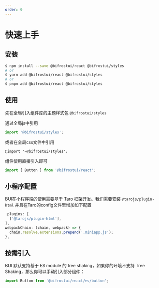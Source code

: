```yaml
---
order: 0
---
```


# 快速上手

## 安装

```bash
$ npm install --save @bifrostui/react @bifrostui/styles
# or
$ yarn add @bifrostui/react @bifrostui/styles
# or
$ pnpm add @bifrostui/react @bifrostui/styles
```

## 使用

先在全局引入组件库的主题样式包 `@bifrostui/styles`

通过全局js中引用

```js
import '@bifrostui/styles';
```

或者在全局css文件中引用

```less
@import '~@bifrostui/styles';
```

组件使用直接引入即可

```js
import { Button } from '@bifrostui/react';
```

## 小程序配置

BUI在小程序端的使用需要基于 [Taro](https://taro-docs.jd.com/docs/) 框架开发。我们需要安装 `@tarojs/plugin-html`
并且在Taro的config文件里增加如下配置

```js
 plugins: [
  ['@tarojs/plugin-html'],
],
webpackChain: (chain, webpack) => {
  chain.resolve.extensions.prepend('.miniapp.js');
},
```

## 按需引入

BUI 默认支持基于 ES module 的 tree shaking，如果你的环境不支持 Tree Shaking，那么你可以手动引入部分组件：

```js
import Button from '@bifrostui/react/es/button';
```
